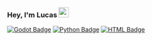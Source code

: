 
### Hey, I'm Lucas <img src="https://user-images.githubusercontent.com/1303154/88677602-1635ba80-d120-11ea-84d8-d263ba5fc3c0.gif" width="24px" height="24px" alt="wave">


[![Godot Badge](https://img.shields.io/badge/-Godot-478CBF?style=for-the-badge&labelColor=1e1e1e&logo=godotengine&logoColor=478CBF)](#)
[![Python Badge](https://img.shields.io/badge/-Python-FFD43B?style=for-the-badge&labelColor=1e1e1e&logo=python&logoColor=FFD43B)](#)
[![HTML Badge](https://img.shields.io/badge/-HTML-E34F26?style=for-the-badge&labelColor=1e1e1e&logo=html5&logoColor=E34F26)](#)
